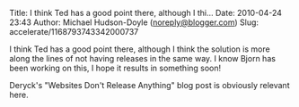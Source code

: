 Title: I think Ted has a good point there, although I thi...
Date: 2010-04-24 23:43
Author: Michael Hudson-Doyle (noreply@blogger.com)
Slug: accelerate/1168793743342000737

I think Ted has a good point there, although I think the solution is
more along the lines of not having releases in the same way. I know
Bjorn has been working on this, I hope it results in something soon!  
  
Deryck's "Websites Don't Release Anything" blog post is obviously
relevant here.

